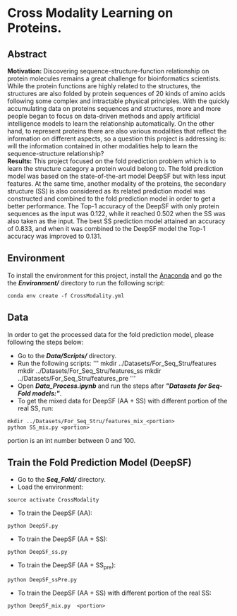 # Cross Modality Learning on Proteins.
## Abstract
**Motivation:** Discovering sequence-structure-function relationship on protein molecules remains a great challenge for bioinformatics scientists. While the protein functions are highly related to the structures, the structures are also folded by protein sequences of 20 kinds of amino acids following some complex and intractable physical principles. With the quickly accumulating data on proteins sequences and structures, more and more people began to focus on data-driven methods and apply artificial intelligence models to learn the relationship automatically. On the other hand, to represent proteins there are also various modalities that reflect the information on different aspects, so a question this project is addressing is: will the information contained in other modalities help to learn the sequence-structure relationship?  
**Results:** This project focused on the fold prediction problem which is to learn the structure category a protein would belong to. The fold prediction model was based on the state-of-the-art model DeepSF but with less input features. At the same time, another modality of the proteins, the secondary structure (SS) is also considered as its related prediction model was constructed and combined to the fold prediction model in order to get a better performance. The Top-1 accuracy of the DeepSF with only protein sequences as the input was 0.122, while it reached 0.502 when the SS was also taken as the input. The best SS prediction model attained an accuracy of 0.833, and when it was combined to the DeepSF model the Top-1 accuracy was improved to 0.131.

## Environment
To install the environment for this project, install the [Anaconda](https://www.anaconda.com/) and go the the ***Environment/*** directory to run the following script:
```
conda env create -f CrossModality.yml
```

## Data
In order to get the processed data for the fold prediction model, please following the steps below:
* Go to the ***Data/Scripts/*** directory.
* Run the following scripts:
'''
mkdir ../Datasets/For_Seq_Stru/features
mkdir ../Datasets/For_Seq_Stru/features_ss
mkdir ../Datasets/For_Seq_Stru/features_pre
'''
* Open ***Data_Process.ipynb*** and run the steps after ***"Datasets for Seq-Fold models:"***.
* To get the mixed data for DeepSF (AA + SS) with different portion of the real SS, run:
```
mkdir ../Datasets/For_Seq_Stru/features_mix_<portion>
python SS_mix.py <portion>
```
portion is an int number between 0 and 100.

## Train the Fold Prediction Model (DeepSF)
* Go to the ***Seq_Fold/*** directory.
* Load the environment:
```
source activate CrossModality 
```
* To train the DeepSF (AA):
```
python DeepSF.py
```
* To train the DeepSF (AA + SS):
```
python DeepSF_ss.py
```
* To train the DeepSF (AA + SS<sub>pre</sub>):
```
python DeepSF_ssPre.py
```
* To train the DeepSF (AA + SS) with different portion of the real SS:
```
python DeepSF_mix.py  <portion>
```
